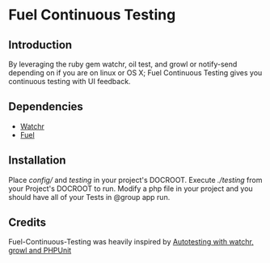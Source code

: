 # Fuel Continuous Testing

## Introduction
By leveraging the ruby gem watchr, oil test, and growl or notify-send depending on if you are on linux or OS X; Fuel Continuous Testing gives you continuous testing with UI feedback.

## Dependencies
*	[Watchr](https://github.com/mynyml/watchr "Watchr")
*	[Fuel](http://fuelphp.com/ "Fuel")

## Installation
Place *config/* and *testing* in your project's DOCROOT. Execute *./testing* from your Project's DOCROOT to run. Modify a php file in your project and you should have all of your Tests in @group app run.  

## Credits
Fuel-Continuous-Testing was heavily inspired by [Autotesting with watchr, growl and PHPUnit](http://criticallog.thornet.net/2011/03/08/autotesting-with-watchr-growl-and-phpunit/ "Autotesting with watchr, growl and PHPUnit")
